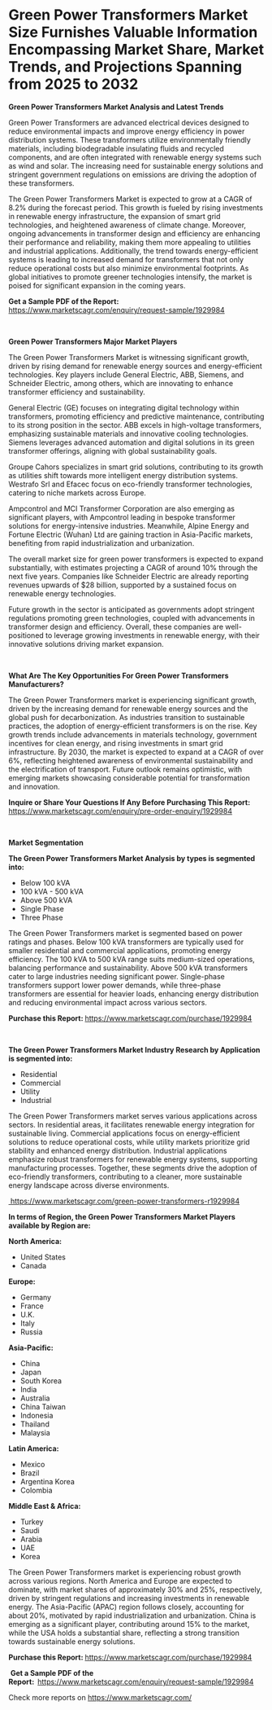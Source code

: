 <p><h1>Green Power Transformers Market Size Furnishes Valuable Information Encompassing Market Share, Market Trends, and Projections Spanning from 2025 to 2032</h1></p><p><strong>Green Power Transformers Market Analysis and Latest Trends</strong></p>
<p><p>Green Power Transformers are advanced electrical devices designed to reduce environmental impacts and improve energy efficiency in power distribution systems. These transformers utilize environmentally friendly materials, including biodegradable insulating fluids and recycled components, and are often integrated with renewable energy systems such as wind and solar. The increasing need for sustainable energy solutions and stringent government regulations on emissions are driving the adoption of these transformers.</p><p>The Green Power Transformers Market is expected to grow at a CAGR of 8.2% during the forecast period. This growth is fueled by rising investments in renewable energy infrastructure, the expansion of smart grid technologies, and heightened awareness of climate change. Moreover, ongoing advancements in transformer design and efficiency are enhancing their performance and reliability, making them more appealing to utilities and industrial applications. Additionally, the trend towards energy-efficient systems is leading to increased demand for transformers that not only reduce operational costs but also minimize environmental footprints. As global initiatives to promote greener technologies intensify, the market is poised for significant expansion in the coming years.</p></p>
<p><strong>Get a Sample PDF of the Report:&nbsp;</strong> <a href="https://www.marketscagr.com/enquiry/request-sample/1929984?utm_campaign=2008&utm_medium=2&utm_source=Github&utm_content=ia&utm_term=16012025&utm_id=green-power-transformers">https://www.marketscagr.com/enquiry/request-sample/1929984</a></p>
<p>&nbsp;</p>
<p><strong>Green Power Transformers Major Market Players</strong></p>
<p><p>The Green Power Transformers Market is witnessing significant growth, driven by rising demand for renewable energy sources and energy-efficient technologies. Key players include General Electric, ABB, Siemens, and Schneider Electric, among others, which are innovating to enhance transformer efficiency and sustainability.</p><p>General Electric (GE) focuses on integrating digital technology within transformers, promoting efficiency and predictive maintenance, contributing to its strong position in the sector. ABB excels in high-voltage transformers, emphasizing sustainable materials and innovative cooling technologies. Siemens leverages advanced automation and digital solutions in its green transformer offerings, aligning with global sustainability goals.</p><p>Groupe Cahors specializes in smart grid solutions, contributing to its growth as utilities shift towards more intelligent energy distribution systems. Westrafo Srl and Efacec focus on eco-friendly transformer technologies, catering to niche markets across Europe.</p><p>Ampcontrol and MCI Transformer Corporation are also emerging as significant players, with Ampcontrol leading in bespoke transformer solutions for energy-intensive industries. Meanwhile, Alpine Energy and Fortune Electric (Wuhan) Ltd are gaining traction in Asia-Pacific markets, benefiting from rapid industrialization and urbanization.</p><p>The overall market size for green power transformers is expected to expand substantially, with estimates projecting a CAGR of around 10% through the next five years. Companies like Schneider Electric are already reporting revenues upwards of $28 billion, supported by a sustained focus on renewable energy technologies.</p><p>Future growth in the sector is anticipated as governments adopt stringent regulations promoting green technologies, coupled with advancements in transformer design and efficiency. Overall, these companies are well-positioned to leverage growing investments in renewable energy, with their innovative solutions driving market expansion.</p></p>
<p>&nbsp;</p>
<p><strong>What Are The Key Opportunities For Green Power Transformers Manufacturers?</strong></p>
<p><p>The Green Power Transformers market is experiencing significant growth, driven by the increasing demand for renewable energy sources and the global push for decarbonization. As industries transition to sustainable practices, the adoption of energy-efficient transformers is on the rise. Key growth trends include advancements in materials technology, government incentives for clean energy, and rising investments in smart grid infrastructure. By 2030, the market is expected to expand at a CAGR of over 6%, reflecting heightened awareness of environmental sustainability and the electrification of transport. Future outlook remains optimistic, with emerging markets showcasing considerable potential for transformation and innovation.</p></p>
<p><strong>Inquire or Share Your Questions If Any Before Purchasing This Report:</strong> <a href="https://www.marketscagr.com/enquiry/pre-order-enquiry/1929984?utm_campaign=2008&utm_medium=2&utm_source=Github&utm_content=ia&utm_term=16012025&utm_id=green-power-transformers">https://www.marketscagr.com/enquiry/pre-order-enquiry/1929984</a></p>
<p>&nbsp;</p>
<p><strong>Market Segmentation</strong></p>
<p><strong>The Green Power Transformers Market Analysis by types is segmented into:</strong></p>
<p><ul><li>Below 100 kVA</li><li>100 kVA - 500 kVA</li><li>Above 500 kVA</li><li>Single Phase</li><li>Three Phase</li></ul></p>
<p><p>The Green Power Transformers market is segmented based on power ratings and phases. Below 100 kVA transformers are typically used for smaller residential and commercial applications, promoting energy efficiency. The 100 kVA to 500 kVA range suits medium-sized operations, balancing performance and sustainability. Above 500 kVA transformers cater to large industries needing significant power. Single-phase transformers support lower power demands, while three-phase transformers are essential for heavier loads, enhancing energy distribution and reducing environmental impact across various sectors.</p></p>
<p><strong>Purchase this Report:&nbsp;</strong><a href="https://www.marketscagr.com/purchase/1929984?utm_campaign=2008&utm_medium=2&utm_source=Github&utm_content=ia&utm_term=16012025&utm_id=green-power-transformers">https://www.marketscagr.com/purchase/1929984</a></p>
<p>&nbsp;</p>
<p><strong>The Green Power Transformers Market Industry Research by Application is segmented into:</strong></p>
<p><ul><li>Residential</li><li>Commercial</li><li>Utility</li><li>Industrial</li></ul></p>
<p><p>The Green Power Transformers market serves various applications across sectors. In residential areas, it facilitates renewable energy integration for sustainable living. Commercial applications focus on energy-efficient solutions to reduce operational costs, while utility markets prioritize grid stability and enhanced energy distribution. Industrial applications emphasize robust transformers for renewable energy systems, supporting manufacturing processes. Together, these segments drive the adoption of eco-friendly transformers, contributing to a cleaner, more sustainable energy landscape across diverse environments.</p></p>
<p><a href="https://www.marketscagr.com/green-power-transformers-r1929984?utm_campaign=2008&utm_medium=2&utm_source=Github&utm_content=ia&utm_term=16012025&utm_id=green-power-transformers">&nbsp;https://www.marketscagr.com/green-power-transformers-r1929984</a></p>
<p><strong>In terms of Region, the Green Power Transformers Market Players available by Region are:</strong></p>
<p>
    <p> <strong> North America: </strong>
        <ul>
            <li>United States</li>
            <li>Canada</li>
        </ul>
        </p> 
    <p> <strong> Europe: </strong>
        <ul>
            <li>Germany</li>
            <li>France</li>
            <li>U.K.</li>
            <li>Italy</li>
            <li>Russia</li>
        </ul>
        </p> 
    <p> <strong> Asia-Pacific: </strong>
        <ul>
            <li>China</li>
            <li>Japan</li>
            <li>South Korea</li>
            <li>India</li>
            <li>Australia</li>
            <li>China Taiwan</li>
            <li>Indonesia</li>
            <li>Thailand</li>
            <li>Malaysia</li>
        </ul>
        </p> 
    <p> <strong> Latin America: </strong>
        <ul>
            <li>Mexico</li>
            <li>Brazil</li>
            <li>Argentina Korea</li>
            <li>Colombia</li>
        </ul>
        </p> 
    <p> <strong> Middle East & Africa: </strong>
        <ul>
            <li>Turkey</li>
            <li>Saudi</li>
            <li>Arabia</li>
            <li>UAE</li>
            <li>Korea</li>
        </ul>
    </p>
    </p>
<p><p>The Green Power Transformers market is experiencing robust growth across various regions. North America and Europe are expected to dominate, with market shares of approximately 30% and 25%, respectively, driven by stringent regulations and increasing investments in renewable energy. The Asia-Pacific (APAC) region follows closely, accounting for about 20%, motivated by rapid industrialization and urbanization. China is emerging as a significant player, contributing around 15% to the market, while the USA holds a substantial share, reflecting a strong transition towards sustainable energy solutions.</p></p>
<p><strong>Purchase this Report: </strong><a href="https://www.marketscagr.com/purchase/1929984?utm_campaign=2008&utm_medium=2&utm_source=Github&utm_content=ia&utm_term=16012025&utm_id=green-power-transformers">https://www.marketscagr.com/purchase/1929984</a></p>
<p>&nbsp;<strong>Get a Sample PDF of the Report:&nbsp;&nbsp;</strong><a href="https://www.marketscagr.com/enquiry/request-sample/1929984?utm_campaign=2008&utm_medium=2&utm_source=Github&utm_content=ia&utm_term=16012025&utm_id=green-power-transformers">https://www.marketscagr.com/enquiry/request-sample/1929984</a></p>
<p><strong></strong></p>
<p>Check more reports on <a href="https://www.marketscagr.com/?utm_campaign=2008&utm_medium=2&utm_source=Github&utm_content=ia&utm_term=16012025&utm_id=green-power-transformers">https://www.marketscagr.com/</a></p>
